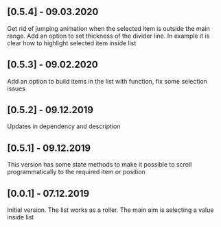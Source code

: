## [0.5.4] - 09.03.2020

Get rid of jumping animation when the selected item is outside the main range.
Add an option to set thickness of the divider line.
In example it is clear how to highlight selected item inside list

## [0.5.3] - 09.02.2020

Add an option to build items in the list with function, fix some selection issues

## [0.5.2] - 09.12.2019

Updates in dependency and description

## [0.5.1] - 09.12.2019

This version has some state methods to make it possible to scroll programmatically to the required item or position

## [0.0.1] - 07.12.2019

Initial version. The list works as a roller. The main aim is selecting a value inside list
